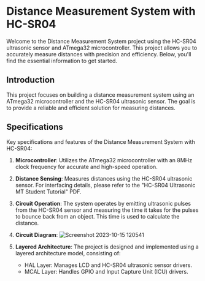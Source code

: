 # Distance Measurement System with HC-SR04

Welcome to the Distance Measurement System project using the HC-SR04 ultrasonic sensor and ATmega32 microcontroller. This project allows you to accurately measure distances with precision and efficiency. Below, you'll find the essential information to get started.

## Introduction

This project focuses on building a distance measurement system using an ATmega32 microcontroller and the HC-SR04 ultrasonic sensor. The goal is to provide a reliable and efficient solution for measuring distances.

## Specifications

Key specifications and features of the Distance Measurement System with HC-SR04:

1. **Microcontroller**: Utilizes the ATmega32 microcontroller with an 8MHz clock frequency for accurate and high-speed operation.

2. **Distance Sensing**: Measures distances using the HC-SR04 ultrasonic sensor. For interfacing details, please refer to the "HC-SR04 Ultrasonic MT Student Tutorial" PDF.

3. **Circuit Operation**: The system operates by emitting ultrasonic pulses from the HC-SR04 sensor and measuring the time it takes for the pulses to bounce back from an object. This time is used to calculate the distance.

4. **Circuit Diagram**: ![Screenshot 2023-10-15 120541](https://github.com/ahmedali724/Distance-Measuring-Using-HC-SR04/assets/111287464/9c197990-a398-4910-b65e-25b6b2cab44a)

5. **Layered Architecture**: The project is designed and implemented using a layered architecture model, consisting of:
   - HAL Layer: Manages LCD and HC-SR04 ultrasonic sensor drivers.
   - MCAL Layer: Handles GPIO and Input Capture Unit (ICU) drivers.


